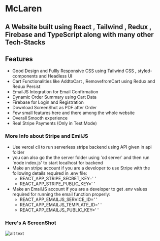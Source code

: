 # McLaren

## A Website built using React , Tailwind , Redux , Firebase and TypeScript along with many other Tech-Stacks  

## Features

- Good Design and Fullly Responsive CSS using Tailwind CSS , styled-components and Headless UI
- Cart Functionalities like AddtoCart , RemovefromCart using Redux and Redux Persist
- EmailJS Integration for Email Confirmation
- Dynamic Order Summary using Cart Data
- Firebase for Login and Registration
- Download ScreenShot as PDF after Order
- Few small features here and there among the whole website
- Overall Smooth experience
- Real Stripe Payments (Only in Test Mode)

### More Info about Stripe and EmilJS

- Use vercel cli to run serverless stripe backend using API given in api folder
- you can also go the the server folder using 'cd server' and then run 'node index.js' to start localhost for backend
- Make an stripe account if you are a developer to use Stripe with the following details required in .env file:
  - REACT_APP_STRIPE_SECRET_KEY=' '
  - REACT_APP_STRIPE_PUBLIC_KEY=' '
- Make an EmailJS account if you are a developer to get .env values required for running the email function properly:
  - REACT_APP_EMAILJS_SERVICE_ID=' '
  - REACT_APP_EMAILJS_TEMPLATE_ID=' '
  - REACT_APP_EMAILJS_PUBLIC_KEY=' '

### Here's A ScreenShot

![alt text](<Screenshot.png>)
